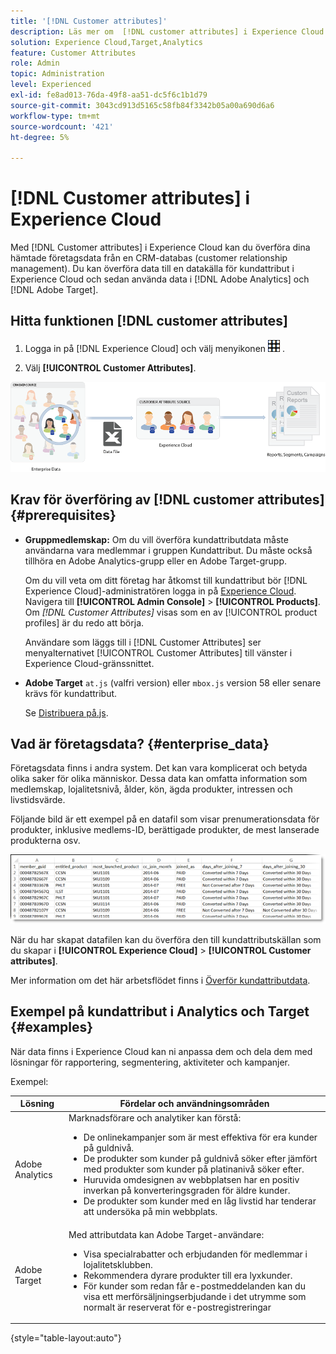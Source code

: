 ```yaml
---
title: '[!DNL Customer attributes]'
description: Läs mer om  [!DNL customer attributes] i Experience Cloud. Upptäck hur du överför data från kundattribut för användning i Adobe Analytics och Adobe Target.
solution: Experience Cloud,Target,Analytics
feature: Customer Attributes
role: Admin
topic: Administration
level: Experienced
exl-id: fe8ad013-76da-49f8-aa51-dc5f6c1b1d79
source-git-commit: 3043cd913d5165c58fb84f3342b05a00a690d6a6
workflow-type: tm+mt
source-wordcount: '421'
ht-degree: 5%

---
```


# [!DNL Customer attributes] i Experience Cloud

Med [!DNL Customer attributes] i Experience Cloud kan du överföra dina hämtade företagsdata från en CRM-databas (customer relationship management). Du kan överföra data till en datakälla för kundattribut i Experience Cloud och sedan använda data i [!DNL Adobe Analytics] och [!DNL Adobe Target].

## Hitta funktionen [!DNL customer attributes]

1. Logga in på [!DNL Experience Cloud] och välj menyikonen ![menu](assets/menu-icon.png) .

1. Välj **[!UICONTROL Customer Attributes]**.

![Översikt över kundattribut](assets/custom_reports.png)

## Krav för överföring av [!DNL customer attributes] {#prerequisites}

* **Gruppmedlemskap:** Om du vill överföra kundattributdata måste användarna vara medlemmar i gruppen Kundattribut. Du måste också tillhöra en Adobe Analytics-grupp eller en Adobe Target-grupp.

  Om du vill veta om ditt företag har åtkomst till kundattribut bör [!DNL Experience Cloud]-administratören logga in på [Experience Cloud](https://experience.adobe.com). Navigera till **[!UICONTROL Admin Console]** > **[!UICONTROL Products]**. Om *[!DNL Customer Attributes]* visas som en av [!UICONTROL product profiles] är du redo att börja.

  Användare som läggs till i [!DNL Customer Attributes] ser menyalternativet [!UICONTROL Customer Attributes] till vänster i Experience Cloud-gränssnittet.

* **Adobe Target** `at.js` (valfri version) eller `mbox.js` version 58 eller senare krävs för kundattribut.

  Se [Distribuera på.js](https://experienceleague.adobe.com/docs/target-dev/developer/client-side/overview.html?lang=sv-SE).

## Vad är företagsdata? {#enterprise_data}

Företagsdata finns i andra system. Det kan vara komplicerat och betyda olika saker för olika människor. Dessa data kan omfatta information som medlemskap, lojalitetsnivå, ålder, kön, ägda produkter, intressen och livstidsvärde.

Följande bild är ett exempel på en datafil som visar prenumerationsdata för produkter, inklusive medlems-ID, berättigade produkter, de mest lanserade produkterna osv.

![Vad är företagskunddata?](assets/01_crs_usecase.png)

När du har skapat datafilen kan du överföra den till kundattributskällan som du skapar i **[!UICONTROL Experience Cloud]** > **[!UICONTROL Customer attributes]**.

Mer information om det här arbetsflödet finns i [Överför kundattributdata](t-crs-usecase.md).

## Exempel på kundattribut i Analytics och Target {#examples}

När data finns i Experience Cloud kan ni anpassa dem och dela dem med lösningar för rapportering, segmentering, aktiviteter och kampanjer.

Exempel:

| Lösning | Fördelar och användningsområden |
|--- |--- |
| Adobe Analytics | Marknadsförare och analytiker kan förstå:<ul><li>De onlinekampanjer som är mest effektiva för era kunder på guldnivå.</li><li>De produkter som kunder på guldnivå söker efter jämfört med produkter som kunder på platinanivå söker efter.</li><li>Huruvida omdesignen av webbplatsen har en positiv inverkan på konverteringsgraden för äldre kunder.</li><li>De produkter som kunder med en låg livstid har tenderar att undersöka på min webbplats.</li></ul> |
| Adobe Target | Med attributdata kan Adobe Target-användare:<ul><li>Visa specialrabatter och erbjudanden för medlemmar i lojalitetsklubben.</li><li>Rekommendera dyrare produkter till era lyxkunder.</li><li>För kunder som redan får e-postmeddelanden kan du visa ett merförsäljningserbjudande i det utrymme som normalt är reserverat för e-postregistreringar</li></ul> |

{style="table-layout:auto"}
